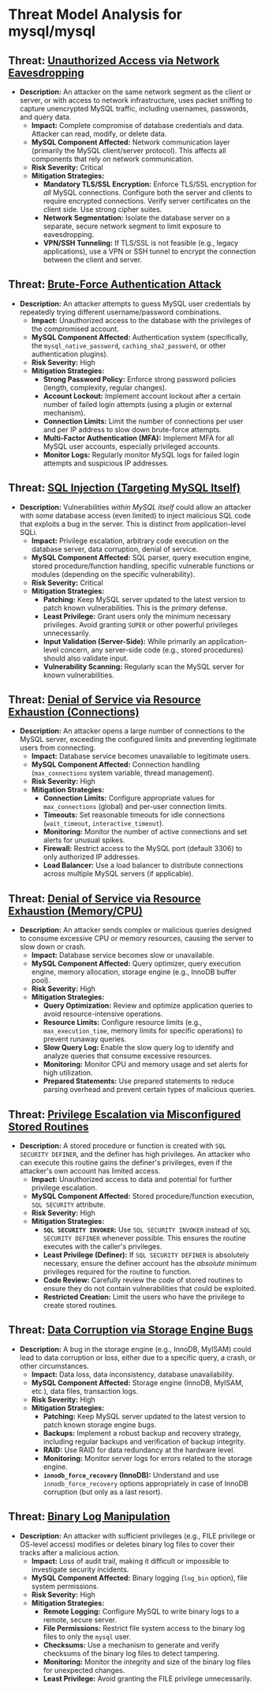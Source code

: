 # Threat Model Analysis for mysql/mysql

## Threat: [Unauthorized Access via Network Eavesdropping](./threats/unauthorized_access_via_network_eavesdropping.md)

*   **Description:** An attacker on the same network segment as the client or server, or with access to network infrastructure, uses packet sniffing to capture unencrypted MySQL traffic, including usernames, passwords, and query data.
    *   **Impact:** Complete compromise of database credentials and data.  Attacker can read, modify, or delete data.
    *   **MySQL Component Affected:** Network communication layer (primarily the MySQL client/server protocol).  This affects all components that rely on network communication.
    *   **Risk Severity:** Critical
    *   **Mitigation Strategies:**
        *   **Mandatory TLS/SSL Encryption:** Enforce TLS/SSL encryption for *all* MySQL connections.  Configure both the server and clients to require encrypted connections.  Verify server certificates on the client side.  Use strong cipher suites.
        *   **Network Segmentation:** Isolate the database server on a separate, secure network segment to limit exposure to eavesdropping.
        *   **VPN/SSH Tunneling:** If TLS/SSL is not feasible (e.g., legacy applications), use a VPN or SSH tunnel to encrypt the connection between the client and server.

## Threat: [Brute-Force Authentication Attack](./threats/brute-force_authentication_attack.md)

*   **Description:** An attacker attempts to guess MySQL user credentials by repeatedly trying different username/password combinations.
    *   **Impact:** Unauthorized access to the database with the privileges of the compromised account.
    *   **MySQL Component Affected:** Authentication system (specifically, the `mysql_native_password`, `caching_sha2_password`, or other authentication plugins).
    *   **Risk Severity:** High
    *   **Mitigation Strategies:**
        *   **Strong Password Policy:** Enforce strong password policies (length, complexity, regular changes).
        *   **Account Lockout:** Implement account lockout after a certain number of failed login attempts (using a plugin or external mechanism).
        *   **Connection Limits:** Limit the number of connections per user and per IP address to slow down brute-force attempts.
        *   **Multi-Factor Authentication (MFA):** Implement MFA for all MySQL user accounts, especially privileged accounts.
        *   **Monitor Logs:** Regularly monitor MySQL logs for failed login attempts and suspicious IP addresses.

## Threat: [SQL Injection (Targeting MySQL Itself)](./threats/sql_injection__targeting_mysql_itself_.md)

*   **Description:** Vulnerabilities *within MySQL itself* could allow an attacker with *some* database access (even limited) to inject malicious SQL code that exploits a bug in the server. This is distinct from application-level SQLi.
    *   **Impact:** Privilege escalation, arbitrary code execution on the database server, data corruption, denial of service.
    *   **MySQL Component Affected:** SQL parser, query execution engine, stored procedure/function handling, specific vulnerable functions or modules (depending on the specific vulnerability).
    *   **Risk Severity:** Critical
    *   **Mitigation Strategies:**
        *   **Patching:** Keep MySQL server updated to the latest version to patch known vulnerabilities. This is the *primary* defense.
        *   **Least Privilege:** Grant users only the minimum necessary privileges.  Avoid granting `SUPER` or other powerful privileges unnecessarily.
        *   **Input Validation (Server-Side):** While primarily an application-level concern, any server-side code (e.g., stored procedures) should also validate input.
        *   **Vulnerability Scanning:** Regularly scan the MySQL server for known vulnerabilities.

## Threat: [Denial of Service via Resource Exhaustion (Connections)](./threats/denial_of_service_via_resource_exhaustion__connections_.md)

*   **Description:** An attacker opens a large number of connections to the MySQL server, exceeding the configured limits and preventing legitimate users from connecting.
    *   **Impact:** Database service becomes unavailable to legitimate users.
    *   **MySQL Component Affected:** Connection handling (`max_connections` system variable, thread management).
    *   **Risk Severity:** High
    *   **Mitigation Strategies:**
        *   **Connection Limits:** Configure appropriate values for `max_connections` (global) and per-user connection limits.
        *   **Timeouts:** Set reasonable timeouts for idle connections (`wait_timeout`, `interactive_timeout`).
        *   **Monitoring:** Monitor the number of active connections and set alerts for unusual spikes.
        *   **Firewall:** Restrict access to the MySQL port (default 3306) to only authorized IP addresses.
        *   **Load Balancer:** Use a load balancer to distribute connections across multiple MySQL servers (if applicable).

## Threat: [Denial of Service via Resource Exhaustion (Memory/CPU)](./threats/denial_of_service_via_resource_exhaustion__memorycpu_.md)

*   **Description:** An attacker sends complex or malicious queries designed to consume excessive CPU or memory resources, causing the server to slow down or crash.
    *   **Impact:** Database service becomes slow or unavailable.
    *   **MySQL Component Affected:** Query optimizer, query execution engine, memory allocation, storage engine (e.g., InnoDB buffer pool).
    *   **Risk Severity:** High
    *   **Mitigation Strategies:**
        *   **Query Optimization:** Review and optimize application queries to avoid resource-intensive operations.
        *   **Resource Limits:** Configure resource limits (e.g., `max_execution_time`, memory limits for specific operations) to prevent runaway queries.
        *   **Slow Query Log:** Enable the slow query log to identify and analyze queries that consume excessive resources.
        *   **Monitoring:** Monitor CPU and memory usage and set alerts for high utilization.
        *   **Prepared Statements:** Use prepared statements to reduce parsing overhead and prevent certain types of malicious queries.

## Threat: [Privilege Escalation via Misconfigured Stored Routines](./threats/privilege_escalation_via_misconfigured_stored_routines.md)

*   **Description:** A stored procedure or function is created with `SQL SECURITY DEFINER`, and the definer has high privileges. An attacker who can execute this routine gains the definer's privileges, even if the attacker's own account has limited access.
    *   **Impact:** Unauthorized access to data and potential for further privilege escalation.
    *   **MySQL Component Affected:** Stored procedure/function execution, `SQL SECURITY` attribute.
    *   **Risk Severity:** High
    *   **Mitigation Strategies:**
        *   **`SQL SECURITY INVOKER`:** Use `SQL SECURITY INVOKER` instead of `SQL SECURITY DEFINER` whenever possible. This ensures the routine executes with the caller's privileges.
        *   **Least Privilege (Definer):** If `SQL SECURITY DEFINER` is absolutely necessary, ensure the definer account has the *absolute minimum* privileges required for the routine to function.
        *   **Code Review:** Carefully review the code of stored routines to ensure they do not contain vulnerabilities that could be exploited.
        *   **Restricted Creation:** Limit the users who have the privilege to create stored routines.

## Threat: [Data Corruption via Storage Engine Bugs](./threats/data_corruption_via_storage_engine_bugs.md)

*   **Description:** A bug in the storage engine (e.g., InnoDB, MyISAM) could lead to data corruption or loss, either due to a specific query, a crash, or other circumstances.
    *   **Impact:** Data loss, data inconsistency, database unavailability.
    *   **MySQL Component Affected:** Storage engine (InnoDB, MyISAM, etc.), data files, transaction logs.
    *   **Risk Severity:** High
    *   **Mitigation Strategies:**
        *   **Patching:** Keep MySQL server updated to the latest version to patch known storage engine bugs.
        *   **Backups:** Implement a robust backup and recovery strategy, including regular backups and verification of backup integrity.
        *   **RAID:** Use RAID for data redundancy at the hardware level.
        *   **Monitoring:** Monitor server logs for errors related to the storage engine.
        *   **`innodb_force_recovery` (InnoDB):** Understand and use `innodb_force_recovery` options appropriately in case of InnoDB corruption (but only as a last resort).

## Threat: [Binary Log Manipulation](./threats/binary_log_manipulation.md)

* **Description:** An attacker with sufficient privileges (e.g., FILE privilege or OS-level access) modifies or deletes binary log files to cover their tracks after a malicious action.
    * **Impact:** Loss of audit trail, making it difficult or impossible to investigate security incidents.
    * **MySQL Component Affected:** Binary logging (`log_bin` option), file system permissions.
    * **Risk Severity:** High
    * **Mitigation Strategies:**
        * **Remote Logging:** Configure MySQL to write binary logs to a remote, secure server.
        * **File Permissions:** Restrict file system access to the binary log files to only the `mysql` user.
        * **Checksums:** Use a mechanism to generate and verify checksums of the binary log files to detect tampering.
        * **Monitoring:** Monitor the integrity and size of the binary log files for unexpected changes.
        * **Least Privilege:** Avoid granting the FILE privilege unnecessarily.

